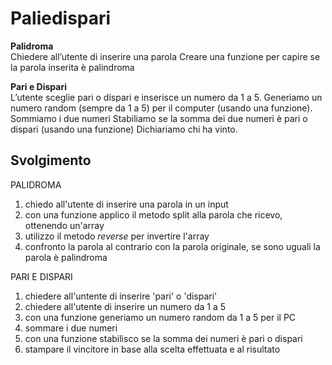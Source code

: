 # Paliedispari

**Palidroma** <br>
Chiedere all’utente di inserire una parola
Creare una funzione per capire se la parola inserita è palindroma

**Pari e Dispari** <br>
L’utente sceglie pari o dispari e inserisce un numero da 1 a 5.
Generiamo un numero random (sempre da 1 a 5) per il computer (usando una funzione).
Sommiamo i due numeri
Stabiliamo se la somma dei due numeri è pari o dispari (usando una funzione)
Dichiariamo chi ha vinto.

## Svolgimento

PALIDROMA <br>

1. chiedo all'utente di inserire una parola in un input
2. con una funzione applico il metodo split alla parola che ricevo, ottenendo un'array
3. utilizzo il metodo _reverse_ per invertire l'array
4. confronto la parola al contrario con la parola originale, se sono uguali la parola è palindroma

PARI E DISPARI <br>

1. chiedere all'untente di inserire 'pari' o 'dispari'
2. chiedere all'utente di inserire un numero da 1 a 5
3. con una funzione generiamo un numero random da 1 a 5 per il PC
4. sommare i due numeri
5. con una funzione stabilisco se la somma dei numeri è pari o dispari
6. stampare il vincitore in base alla scelta effettuata e al risultato
